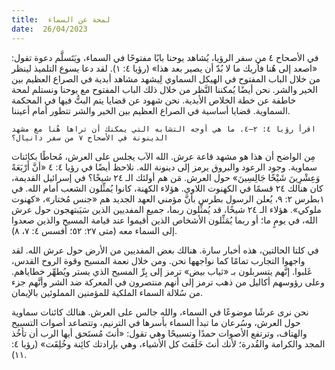 ```yaml
---
title:  لمحة عن السماء
date:  26/04/2023
---
```


في الأصحاح ٤ من سفر الرؤيا، يُشاهد يوحنا بابًا مفتوحًا في السماء، ويَتَسلَّم دعوة تقول: «اصعد إلى هُنا فاُريك ما لا بُدّ أن يصير بعد هذا» (رؤيا ٤: ١). لقد دعا يسوع التلميذ لينظر من خلال الباب المفتوح في الهيكل السماوي لِيشهد مشاهد أبدية في الصراع العظيم بين الخير والشر. نحن أيضًا يُمكننا النَّظر من خلال ذلك الباب المفتوح مع يوحنا ونستلم لمحة خاطفة عن خطة الخلاص الأبدية. نحن شهود عن قضايا يتم البتُّ فيها في المحكمة السماوية. قضايا أساسية في الصراع العظيم بين الخير والشر تتطور أمام أعيننا.

`اقرأ رؤيا ٤: ٢–٤. ما هي أوجه التشابه التي يمكنك أن تراها هُنا مع مشهد الدينونة في الأصحاح ٧ من سفر دانيال؟`

مِن الواضح أن هذا هو مشهد قاعة عرش. الله الآب يجلس على العرش، مُحاطًا بكائنات سماوية. وجود الرعود والبروق يرمز إلى دينونة الله. نلاحظ أيضًا في رؤيا ٤: ٤ «أنَّ أَرْبَعَةً وَعِشْرِينَ شَيْخًا جَالِسِينَ» حول العرش. مَن هم أولئك الـ ٢٤ شيخًا؟ في إسرائيل القديمة، كان هنالك ٢٤ قسمًا في الكهنوت اللاوي. هؤلاء الكهنة، كانوا يُمثِّلون الشعب أمام الله. في ١بطرس ٢: ٩، يُعلن الرسول بطرس بأنَّ مؤمني العهد الجديد هم «جنس مُختار»، «كهنوت ملوكي». هؤلاء الـ ٢٤ شيخًا، قد يُمثِّلون ربما، جميع المفديين الذين سَيَبتهجون حول عرش الله، في يومٍ ما؛ أو ربما يُمَثِّلون الأشخاص الذين أقيموا عند قيامة المسيح والذين صعدوا إلى السماء معه (متى ٢٧: ٥٢؛ أفسس ٤: ٧، ٨).

في كلتا الحالتين، هذه أخبار سارة. هنالك بعض المفديين من الأرض حول عرش الله. لقد واجهوا التجارب تمامًا كما نواجهها نحن. ومن خلال نعمة المسيح وقوة الروح القدس، غَلبوا. إنَّهم يتسربلون بـ «ثياب بيض» ترمز إلى بِرِّ المسيح الذي يستر ويُطهِّر خطاياهم. وعلى رؤوسهم أكاليل من ذهب ترمز إلى أنهم منتصرون في المعركة ضد الشر وأنَّهم جزء من سُلالة السماء الملكية للمؤمنين المملوئين بالإيمان.

نحن نرى عرشًا موضوعًا في السماء، والله جالس على العرش. هنالك كائنات سماوية حول العرش، وسُرعان ما تبدأ السماء بأسرها في الترنيم، وتتصاعد أصوات التسبيح والهتاف، وترتفع الأصوات حمدًا وتسبيحًا وهي تقول: «أنتَ مُستَحق أيها الرب أن تأخُذ المجد والكرامة والقُدرة؛ لأنك أنتَ خَلَقتَ كل الأشياء، وهي بإرادتك كائِنة وخُلِقَت» (رؤيا ٤: ١١).